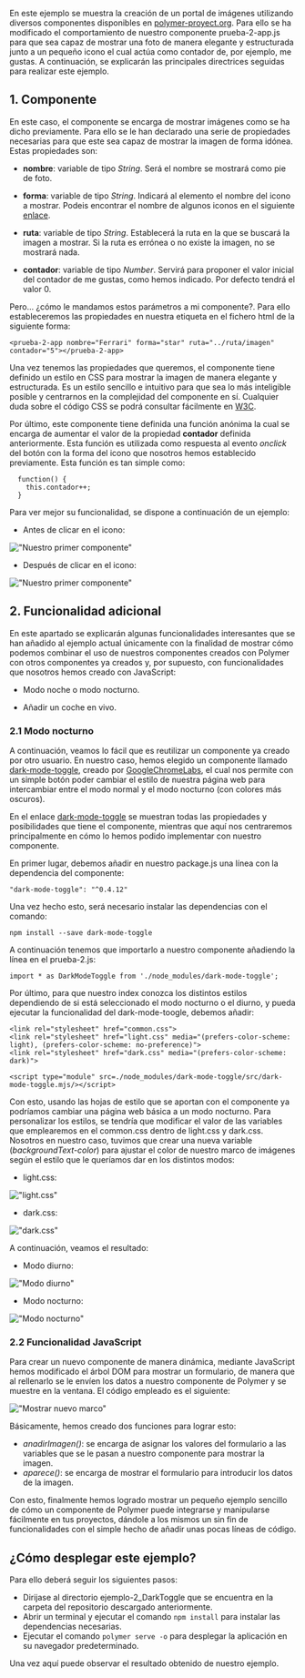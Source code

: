 
En este ejemplo se muestra la creación de un portal de imágenes utilizando diversos componentes disponibles en [polymer-proyect.org]. Para ello se ha modificado el comportamiento de nuestro componente prueba-2-app.js para que sea capaz de mostrar una foto de manera elegante y estructurada junto a un pequeño icono el cual actúa como contador de, por ejemplo, me gustas. A continuación, se explicarán las principales directrices seguidas para realizar este ejemplo.

[polymer-proyect.org]:https://www.polymer-project.org/

## 1. Componente

En este caso, el componente se encarga de mostrar imágenes como se ha dicho previamente. Para ello se le han declarado una serie de propiedades necesarias para que este sea capaz de mostrar la imagen de forma idónea. Estas propiedades son:

* **nombre**: variable de tipo *String*. Será el nombre se mostrará como pie de foto.

* **forma**: variable de tipo *String*. Indicará al elemento el nombre del icono a mostrar. Podeis encontrar el nombre de algunos iconos en el siguiente [enlace].

[enlace]:https://www.webcomponents.org/element/@polymer/iron-icons/demo/demo/index.html

* **ruta**: variable de tipo *String*. Establecerá la ruta en la que se buscará la imagen a mostrar. Si la ruta es errónea o no existe la imagen, no se mostrará nada.

* **contador**: variable de tipo *Number*. Servirá para proponer el valor inicial del contador de me gustas, como hemos indicado. Por defecto tendrá el valor 0.

Pero... ¿cómo le mandamos estos parámetros a mi componente?. Para ello estableceremos las propiedades en nuestra etiqueta en el fichero html de la siguiente forma:
```
<prueba-2-app nombre="Ferrari" forma="star" ruta="../ruta/imagen" contador="5"></prueba-2-app>
```

Una vez tenemos las propiedades que queremos, el componente tiene definido un estilo en CSS para mostrar la imagen de manera elegante y estructurada. Es un estilo sencillo e intuitivo para que sea lo más inteligible posible y centrarnos en la complejidad del componente en sí. Cualquier duda sobre el código CSS se podrá consultar fácilmente en [W3C].

[W3C]:https://www.w3schools.com/css/

Por último, este componente tiene definida una función anónima la cual se encarga de aumentar el valor de la propiedad **contador** definida anteriormente. Esta función es utilizada como respuesta al evento *onclick* del botón con la forma del icono que nosotros hemos establecido previamente. Esta función es tan simple como:
```
  function() {
    this.contador++;
  }
```
Para ver mejor su funcionalidad, se dispone a continuación de un ejemplo:
* Antes de clicar en el icono:

!["Nuestro primer componente"](images/click1.png "Antes de clicar")

* Después de clicar en el icono:

!["Nuestro primer componente"](images/click2.png "Después de clicar")

## 2. Funcionalidad adicional

En este apartado se explicarán algunas funcionalidades interesantes que se han añadido al ejemplo actual únicamente con la finalidad de mostrar cómo podemos combinar el uso de nuestros componentes creados con Polymer con otros componentes ya creados y, por supuesto, con funcionalidades que nosotros hemos creado con JavaScript:

* Modo noche o modo nocturno.

* Añadir un coche en vivo.

### 2.1 Modo nocturno

A continuación, veamos lo fácil que es reutilizar un componente ya creado por otro usuario. En nuestro caso, hemos elegido un componente llamado [dark-mode-toggle], creado por [GoogleChromeLabs], el cual nos permite con un simple botón poder cambiar el estilo de nuestra página web para intercambiar entre el modo normal y el modo nocturno (con colores más oscuros).

[dark-mode-toggle]: https://www.webcomponents.org/element/dark-mode-toggle
[GoogleChromeLabs]: https://www.webcomponents.org/author/GoogleChromeLabs

En el enlace [dark-mode-toggle] se muestran todas las propiedades y posibilidades que tiene el componente, mientras que aquí nos centraremos principalmente en cómo lo hemos podido implementar con nuestro componente.

En primer lugar, debemos añadir en nuestro package.js una línea con la dependencia del componente:
```
"dark-mode-toggle": "^0.4.12"
```
Una vez hecho esto, será necesario instalar las dependencias con el comando:
```
npm install --save dark-mode-toggle
```
A continuación tenemos que importarlo a nuestro componente añadiendo la línea en el prueba-2.js:
```
import * as DarkModeToggle from './node_modules/dark-mode-toggle';
```
Por último, para que nuestro index conozca los distintos estilos dependiendo de si está seleccionado el modo nocturno o el diurno, y pueda ejecutar la funcionalidad del dark-mode-toogle, debemos añadir:
```
<link rel="stylesheet" href="common.css">
<link rel="stylesheet" href="light.css" media="(prefers-color-scheme: light), (prefers-color-scheme: no-preference)">
<link rel="stylesheet" href="dark.css" media="(prefers-color-scheme: dark)">
    
<script type="module" src=./node_modules/dark-mode-toggle/src/dark-mode-toggle.mjs/></script>
```
Con esto, usando las hojas de estilo que se aportan con el componente ya podríamos cambiar una página web básica a un modo nocturno. Para personalizar los estilos, se tendría que modificar el valor de las variables que emplearemos en el common.css dentro de light.css y dark.css. Nosotros en nuestro caso, tuvimos que crear una nueva variable (*backgroundText-color*) para ajustar el color de nuestro marco de imágenes según el estilo que le queríamos dar en los distintos modos:

* light.css:

!["light.css"](images/lightstyle.png "Modo diurno")

* dark.css:

!["dark.css"](images/darkstyle.png "Modo nocturno")

A continuación, veamos el resultado:
* Modo diurno:

!["Modo diurno"](images/modo_diurno.jpg "Modo diurno")

* Modo nocturno:

!["Modo nocturno"](images/modo_nocturno.jpg "Modo nocturno")

### 2.2 Funcionalidad JavaScript

Para crear un nuevo componente de manera dinámica, mediante JavaScript hemos modificado el árbol DOM para mostrar un formulario, de manera que al rellenarlo se le envíen los datos a nuestro componente de Polymer y se muestre en la ventana. El código empleado es el siguiente:

!["Mostrar nuevo marco"](images/funcionalidadComponente.png "Generar marco dinámicamente")

Básicamente, hemos creado dos funciones para lograr esto:
* *anadirImagen()*: se encarga de asignar los valores del formulario a las variables que se le pasan a nuestro componente para mostrar la imagen.
* *aparece()*: se encarga de mostrar el formulario para introducir los datos de la imagen.

Con esto, finalmente hemos logrado mostrar un pequeño ejemplo sencillo de cómo un componente de Polymer puede integrarse y manipularse fácilmente en tus proyectos, dándole a los mismos un sin fin de funcionalidades con el simple hecho de añadir unas pocas líneas de código. 

## ¿Cómo desplegar este ejemplo?

Para ello deberá seguir los siguientes pasos:

* Dirijase al directorio ejemplo-2_DarkToggle que se encuentra en la carpeta del repositorio descargado anteriormente.
* Abrir un terminal y ejecutar el comando ```npm install``` para instalar las dependencias necesarias.
* Ejecutar el comando ```polymer serve -o``` para desplegar la aplicación en su navegador predeterminado.

Una vez aquí puede observar el resultado obtenido de nuestro ejemplo.
